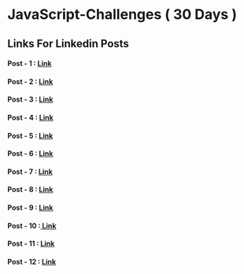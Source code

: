 # JavaScript-Challenges ( 30 Days )

## Links For Linkedin Posts 
#### Post - 1 : <a href = "https://www.linkedin.com/posts/veda-sri-varsha-kura_learntocode-30daysofcode-buildinpublic-activity-7279488926271074305-95gW?utm_source=share&utm_medium=member_desktop"> Link  </a>

#### Post - 2 : <a href = "https://www.linkedin.com/posts/veda-sri-varsha-kura_learntocode-30daysofcode-buildinpublic-activity-7279873942532603904-3IUU?utm_source=share&utm_medium=member_desktop"> Link </a>

#### Post - 3 : <a href = "https://www.linkedin.com/posts/veda-sri-varsha-kura_30daysofcode-codingcommunity-softwaredevelopment-activity-7280231532588421121-eo82?utm_source=share&utm_medium=member_desktop"> Link </a>

#### Post - 4 : <a href = "https://www.linkedin.com/posts/veda-sri-varsha-kura_30daysofcode-javascript-codingjourney-activity-7280586941719322624-qds2?utm_source=share&utm_medium=member_desktop "> Link </a>

#### Post - 5 : <a href = "https://www.linkedin.com/posts/veda-sri-varsha-kura_learntocode-30daysofcode-buildinpublic-activity-7281010059109613568-Qly4?utm_source=share&utm_medium=member_desktop" > Link </a>

#### Post - 6 : <a href= "https://www.linkedin.com/posts/veda-sri-varsha-kura_javascriptmastery-arraysinaction-codewithme-activity-7281300852504469504-SUsB?utm_source=share&utm_medium=member_desktop"> Link </a>

#### Post - 7 : <a href = "https://www.linkedin.com/posts/veda-sri-varsha-kura_learntocode-30daysofcode-buildinpublic-activity-7281663238625284096-pob_?utm_source=share&utm_medium=member_desktop"> Link </a>

#### Post - 8 : <a href = "https://www.linkedin.com/posts/veda-sri-varsha-kura_learntocode-30daysofcode-javascriptlearning-activity-7282025783668158464-i13Z?utm_source=share&utm_medium=member_desktop"> Link </a>

#### Post - 9 : <a href = "https://www.linkedin.com/posts/veda-sri-varsha-kura_day9-javascript-webdevelopment-activity-7282392399400579073-UMNZ?utm_source=share&utm_medium=member_desktop " > Link </a>

#### Post - 10 :<a href = "https://www.linkedin.com/posts/veda-sri-varsha-kura_learntocode-30daysofcode-buildinpublic-activity-7282750745827811328-0i5c?utm_source=share&utm_medium=member_desktop"> Link </a>

#### Post - 11 : <a href = "https://www.linkedin.com/posts/veda-sri-varsha-kura_learntocode-30daysofcode-buildinpublic-activity-7283148157444599809-qJcN?utm_source=share&utm_medium=member_desktop"> Link </a>

#### Post - 12 : <a href = "https://www.linkedin.com/posts/veda-sri-varsha-kura_learntocode-30daysofcode-buildinpublic-activity-7283631471129513984-n0aR?utm_source=share&utm_medium=member_desktop" > Link </a>
